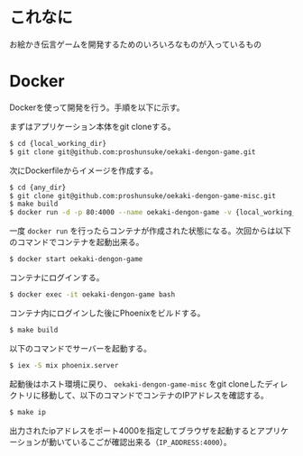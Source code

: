 # これなに

お絵かき伝言ゲームを開発するためのいろいろなものが入っているもの

# Docker

Dockerを使って開発を行う。手順を以下に示す。

まずはアプリケーション本体をgit cloneする。

```sh
$ cd {local_working_dir}
$ git clone git@github.com:proshunsuke/oekaki-dengon-game.git
```

次にDockerfileからイメージを作成する。

```sh
$ cd {any_dir}
$ git clone git@github.com:proshunsuke/oekaki-dengon-game-misc.git
$ make build
$ docker run -d -p 80:4000 --name oekaki-dengon-game -v {local_working_dir}/oekaki-dengon-game:/usr/local/src/oekaki-dengon-game -t pro/oekaki-dengon-game
```

一度 `docker run` を行ったらコンテナが作成された状態になる。次回からは以下のコマンドでコンテナを起動出来る。

```sh
$ docker start oekaki-dengon-game
```

コンテナにログインする。

```sh
$ docker exec -it oekaki-dengon-game bash
```

コンテナ内にログインした後にPhoenixをビルドする。

```sh
$ make build
```

以下のコマンドでサーバーを起動する。

```sh
$ iex -S mix phoenix.server
```

起動後はホスト環境に戻り、 `oekaki-dengon-game-misc` をgit cloneしたディレクトリに移動して、以下のコマンドでコンテナのIPアドレスを確認する。

```sh
$ make ip
```

出力されたipアドレスをポート4000を指定してブラウザを起動するとアプリケーションが動いているこごが確認出来る（`IP_ADDRESS:4000`）。
